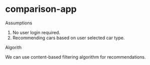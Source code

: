 # comparison-app


Assumptions

1. No user login required.
2. Recommending cars based on user selected car type.

Algorith

We can use content-based filtering algorithm for recommendations.
